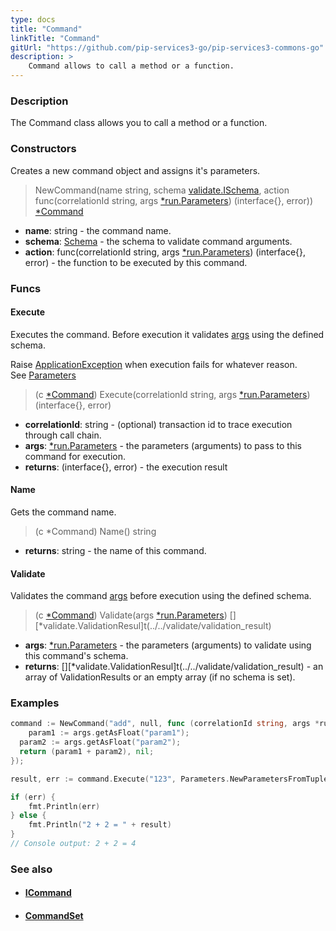 ```yaml
---
type: docs
title: "Command"
linkTitle: "Command"
gitUrl: "https://github.com/pip-services3-go/pip-services3-commons-go"
description: > 
    Command allows to call a method or a function.
---
```


### Description

The Command class allows you to call a method or a function.

### Constructors

Creates a new command object and assigns it's parameters.

> NewCommand(name string, schema [validate.ISchema](../../validate/ischema), action func(correlationId string, args [*run.Parameters](../../run/parameters)) (interface{}, error)) [*Command]()

- **name**: string - the command name.
- **schema**: [Schema](../../validate/schema) - the schema to validate command arguments.
- **action**:  func(correlationId string, args [*run.Parameters](../../run/parameters)) (interface{}, error) - the function to be executed by this command.

### Funcs

#### Execute
Executes the command. Before execution it validates [args](../../run/parameters) using the defined schema.

Raise [ApplicationException](../../errors/application_exception) when execution fails for whatever reason.  
See [Parameters](../../run/parameters)

> (c [*Command]()) Execute(correlationId string, args [*run.Parameters](../../run/parameters)) (interface{}, error)

- **correlationId**: string - (optional) transaction id to trace execution through call chain.
- **args**: [*run.Parameters](../../run/parameters) - the parameters (arguments) to pass to this command for execution.
- **returns**: (interface{}, error) - the execution result

#### Name
Gets the command name.

> (c *Command) Name() string

- **returns**: string - the name of this command. 

#### Validate
Validates the command [args](../../run/parameters) before execution using the defined schema.

> (c [*Command]()) Validate(args [*run.Parameters](../../run/parameters)) [][*validate.ValidationResul]t(../../validate/validation_result)

- **args**: [*run.Parameters](../../run/parameters) - the parameters (arguments) to validate using this command's schema.
- **returns**: [][*validate.ValidationResul]t(../../validate/validation_result) - an array of ValidationResults or an empty array (if no schema is set).

### Examples

```go
command := NewCommand("add", null, func (correlationId string, args *run.Parameters)(interface{}, err) {
	param1 := args.getAsFloat("param1");
  param2 := args.getAsFloat("param2");
  return (param1 + param2), nil;
});

result, err := command.Execute("123", Parameters.NewParametersFromTuples("param1", 2, "param2", 2))

if (err) {
	fmt.Println(err)
} else {
	fmt.Println("2 + 2 = " + result)
}
// Console output: 2 + 2 = 4

```

### See also
- #### [ICommand](../icommand)
- #### [CommandSet](../command_set) 

